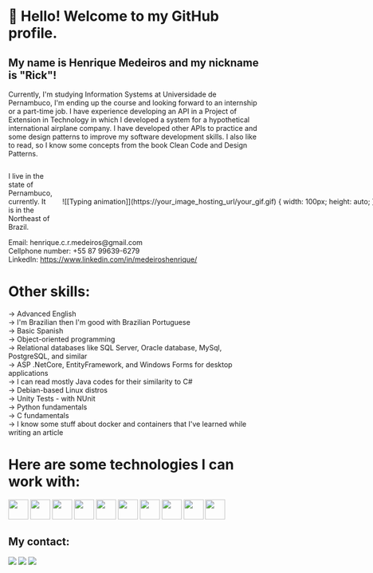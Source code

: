 # 👋 Hello! Welcome to my GitHub profile.
## My name is Henrique Medeiros and my nickname is "Rick"!
Currently, I'm studying Information Systems at Universidade de Pernambuco, I'm ending up the course and looking forward to an internship or a part-time job.
I have experience developing an API in a Project of Extension in Technology in which I developed a system for a hypothetical international airplane company. 
I have developed other APIs to practice and some design patterns to improve my software development skills. 
I also like to read, so I know some concepts from the book Clean Code and Design Patterns.

<div style="display: flex; align-items: center;">
  <p style="flex: 1;">
    I live in the state of Pernambuco, currently. It is in the Northeast of Brazil.
  </p>
  <div style="flex: 0 0 auto; margin-left: 20px;">
    ![[Typing animation]](https://your_image_hosting_url/your_gif.gif) { width: 100px; height: auto; }  </div>
</div>


<div>
Email: henrique.c.r.medeiros@gmail.com<br>
Cellphone number: +55 87 99639-6279<br>
LinkedIn: <a href="https://www.linkedin.com/in/medeiroshenrique/">https://www.linkedin.com/in/medeiroshenrique/</a>
</div>

# Other skills:
<div>
-> Advanced English<br>
-> I'm Brazilian then I'm good with Brazilian Portuguese<br>
-> Basic Spanish<br>
-> Object-oriented programming<br>
-> Relational databases like SQL Server, Oracle database, MySql, PostgreSQL, and similar<br>
-> ASP .NetCore, EntityFramework, and Windows Forms for desktop applications<br>
-> I can read mostly Java codes for their similarity to C#<br>
-> Debian-based Linux distros<br>
-> Unity Tests - with NUnit<br>
-> Python fundamentals<br>
-> C fundamentals<br>
-> I know some stuff about docker and containers that I've learned while writing an article<br>
</div>


# Here are some technologies I can work with:
<div style="display: inline-block">
  <img src="https://cdn.jsdelivr.net/gh/devicons/devicon@latest/icons/csharp/csharp-original.svg" width="40" height="40" />
  <img src="https://cdn.jsdelivr.net/gh/devicons/devicon@latest/icons/dotnetcore/dotnetcore-original.svg" width="40" height="40" />
  <img src="https://cdn.jsdelivr.net/gh/devicons/devicon@latest/icons/dot-net/dot-net-original-wordmark.svg" width="40" height="40" />
  <img loading="lazy" src="https://cdn.jsdelivr.net/gh/devicons/devicon/icons/git/git-original.svg" width="40" height="40" />
  <img src="https://cdn.jsdelivr.net/gh/devicons/devicon@latest/icons/bash/bash-original.svg" width="40" height="40" />
  <img src="https://cdn.jsdelivr.net/gh/devicons/devicon@latest/icons/linux/linux-original.svg" width="40" height="40" />
  <img src="https://cdn.jsdelivr.net/gh/devicons/devicon@latest/icons/microsoftsqlserver/microsoftsqlserver-original-wordmark.svg" width="40" height="40" />
  <img src="https://cdn.jsdelivr.net/gh/devicons/devicon@latest/icons/postman/postman-original.svg" width="40" height="40" />
  <img src="https://cdn.jsdelivr.net/gh/devicons/devicon@latest/icons/python/python-original-wordmark.svg" width="40" height="40" />
  <img src="https://cdn.jsdelivr.net/gh/devicons/devicon@latest/icons/java/java-original-wordmark.svg"  width="40" height="40" />

</div>


## My contact:
<div>
  <a href="https://www.instagram.com/medeiros_henrique101/" target="_blank"><img loading="lazy" src="https://img.shields.io/badge/-Instagram-%23E4405F?style=for-the-badge&logo=instagram&logoColor=white" target="_blank"></a>
  <a href = "mailto:henrique.c.r.medeiros@gmail.com"><img loading="lazy" src="https://img.shields.io/badge/Gmail-D14836?style=for-the-badge&logo=gmail&logoColor=white" target="_blank"></a>
  <a href="https://www.linkedin.com/in/medeiroshenrique/" target="_blank"><img loading="lazy" src="https://img.shields.io/badge/-LinkedIn-%230077B5?style=for-the-badge&logo=linkedin&logoColor=white" target="_blank"></a>   
</div>
  
          
</div></br>

